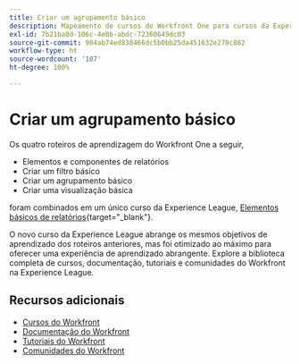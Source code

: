 ```yaml
---
title: Criar um agrupamento básico
description: Mapeamento de cursos do Workfront One para cursos da Experience League
exl-id: 7b21ba0d-106c-4e8b-abdc-72360649dc03
source-git-commit: 904ab74ed838466dc5b0bb25da451632e270c882
workflow-type: ht
source-wordcount: '107'
ht-degree: 100%

---
```


# Criar um agrupamento básico

Os quatro roteiros de aprendizagem do Workfront One a seguir,

* Elementos e componentes de relatórios
* Criar um filtro básico
* Criar um agrupamento básico
* Criar uma visualização básica

foram combinados em um único curso da Experience League, [Elementos básicos de relatórios](https://experienceleague.adobe.com/?recommended=Workfront-U-1-2022.1.reporting?lang=pt-BR){target="_blank"}.

O novo curso da Experience League abrange os mesmos objetivos de aprendizado dos roteiros anteriores, mas foi otimizado ao máximo para oferecer uma experiência de aprendizado abrangente.  Explore a biblioteca completa de cursos, documentação, tutoriais e comunidades do Workfront na Experience League.

## Recursos adicionais

* [Cursos do Workfront](https://experienceleague.adobe.com/?lang=pt-BR&amp;Solution=Workfront#courses)
* [Documentação do Workfront](https://experienceleague.adobe.com/docs/workfront.html?lang=pt-BR)
* [Tutoriais do Workfront](https://experienceleague.adobe.com/docs/workfront-learn/tutorials-workfront/home.html?lang=pt-BR)
* [Comunidades do Workfront](https://experienceleaguecommunities.adobe.com/t5/workfront/ct-p/workfront)
